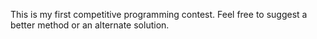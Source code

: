 This is my first competitive programming contest.
Feel free to suggest a better method or an alternate solution.
